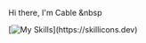 Hi there, I'm Cable &nbsp


[![My Skills](https://skillicons.dev/icons?i=cs,js,dart,)](https://skillicons.dev)
